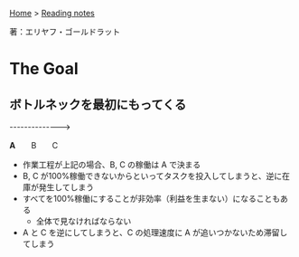 <style>section h1 { color: #069; }</style>

[Home](/) > [Reading notes](/reading_notes/)

著：エリヤフ・ゴールドラット

The Goal
===

## ボトルネックを最初にもってくる

-------------->

**A**　　B　　C

* 作業工程が上記の場合、B, C の稼働は A で決まる
* B, C が100%稼働できないからといってタスクを投入してしまうと、逆に在庫が発生してしまう
* すべてを100%稼働にすることが非効率（利益を生まない）になることもある
	* 全体で見なければならない
* A と C を逆にしてしまうと、C の処理速度に A が追いつかないため滞留してしまう
